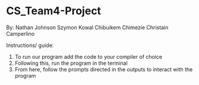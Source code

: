 # CS_Team4-Project
By: 
Nathan Johnson
Szymon Kowal
Chibuikem Chimezie
Christain Camperlino

Instructions/ guide:

1. To run our program add the code to your compiler of choice
2. Following this, run the program in the terminal
3. From here, follow the prompts directed in the outputs to interact with the program
